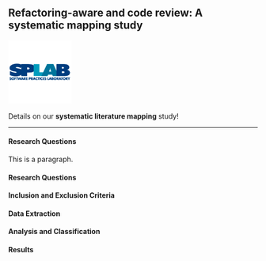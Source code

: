 ## Refactoring-aware and code review: A systematic mapping study

<p><img src="/images/splab.png" alt="SPLab Logo" width="128" height="128"></p>

Details on our <b>systematic literature mapping</b> study!
<hr>

<h4> Research Questions </h4>
<p> This is a paragraph. </p>

<h4> Research Questions </h4>

<h4> Inclusion and Exclusion Criteria </h4>

<h4> Data Extraction </h4>

<h4> Analysis and Classification </h4>

<h4> Results </h4>
